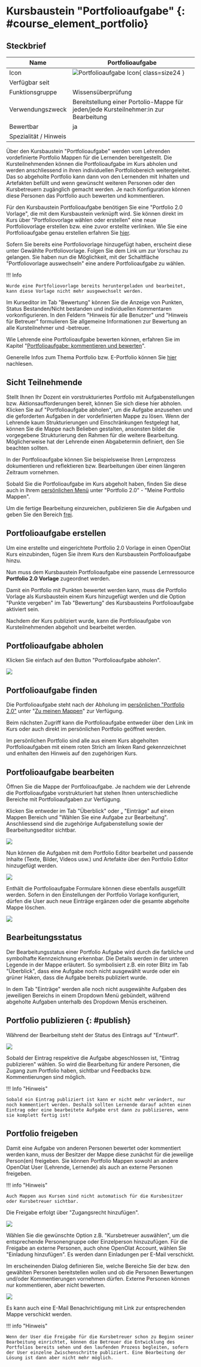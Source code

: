 # Kursbaustein "Portfolioaufgabe" {: #course_element_portfolio}


## Steckbrief

Name | Portfolioaufgabe
---------|----------
Icon | ![Portfolioaufgabe Icon](assets/portfolio_434343_64.png){ class=size24  }
Verfügbar seit | 
Funktionsgruppe | Wissensüberprüfung
Verwendungszweck | Bereitstellung einer Portolio-Mappe für jeden/jede Kursteilnehmer:in zur Bearbeitung 
Bewertbar | ja
Spezialität / Hinweis |



Über den Kursbaustein "Portfolioaufgabe" werden vom Lehrenden vordefinierte Portfolio Mappen für die Lernenden bereitgestellt. Die Kursteilnehmenden können die Portfolioaufgabe im Kurs abholen und werden anschliessend in ihren individuellen Portfoliobereich weitergeleitet. Das so abgeholte Portfolio kann dann von den Lernenden mit Inhalten und Artefakten befüllt und wenn gewünscht weiteren Personen oder den Kursbetreuern zugänglich gemacht werden. Je nach Konfiguration können diese Personen das Portfolio auch bewerten und kommentieren.

Für den Kursbaustein Portfolioaufgabe benötigen Sie eine "Portfolio 2.0 Vorlage", die mit dem Kursbaustein verknüpft wird. Sie können direkt im Kurs über "Portfoliovorlage wählen oder erstellen" eine neue Portfoliovorlage erstellen bzw. eine zuvor erstellte verlinken.  Wie Sie eine Portfolioaufgabe genau erstellen erfahren Sie [hier](../learningresources/Creating_Portfolio_Tasks.de.md).

Sofern Sie bereits eine Portfoliovorlage hinzugefügt haben, erscheint diese unter Gewählte Portfoliovorlage. Folgen Sie dem Link um zur Vorschau zu gelangen. Sie haben nun die Möglichkeit, mit der Schaltfläche "Portfoliovorlage auswechseln" eine andere Portfolioaufgabe zu wählen.

!!! Info

    Wurde eine Portfoliovorlage bereits heruntergeladen und bearbeitet, kann diese Vorlage nicht mehr ausgewechselt werden.

Im Kurseditor im Tab "Bewertung" können Sie die Anzeige von Punkten, Status Bestanden/Nicht bestanden und individuellen Kommentaren vorkonfigurieren. In den Feldern "Hinweis für alle Benutzer" und "Hinweis für Betreuer" formulieren Sie allgemeine Informationen zur Bewertung an alle Kursteilnehmer und -betreuer.

Wie Lehrende eine Portfolioaufgabe bewerten können, erfahren Sie im Kapitel "[Portfolioaufgabe: kommentieren und bewerten](../learningresources/Portfolio_assignment_Grading.de.md)".

Generelle Infos zum Thema Portfolio bzw. E-Portfolio können Sie [hier](../area_modules/index.de.md) nachlesen.

## Sicht Teilnehmende

Stellt Ihnen Ihr Dozent ein vorstrukturiertes Portfolio mit Aufgabenstellungen bzw. Aktionsaufforderungen bereit, können Sie sich diese hier abholen. Klicken Sie auf "Portfolioaufgabe abholen", um die Aufgabe anzusehen und die geforderten Aufgaben in der vordefinierten Mappe zu lösen. Wenn der Lehrende kaum Strukturierungen und Einschränkungen festgelegt hat, können Sie die Mappe nach Belieben gestalten, ansonsten bildet die vorgegebene Strukturierung den Rahmen für die weitere Bearbeitung. Möglicherweise hat der Lehrende einen Abgabetermin definiert, den Sie beachten sollten.

In der Portfolioaufgabe können Sie beispielsweise Ihren Lernprozess dokumentieren und reflektieren bzw. Bearbeitungen über einen längeren Zeitraum vornehmen.

Sobald Sie die Portfolioaufgabe im Kurs abgeholt haben, finden Sie diese auch in Ihrem [persönlichen Menü](../personal_menu/Personal_Tools.de.md) unter "Portfolio 2.0" - "Meine Portfolio Mappen".

Um die fertige Bearbeitung einzureichen, publizieren Sie die Aufgaben und geben Sie den Bereich [frei](../area_modules/Shared_by_me.de.md).

## Portfolioaufgabe erstellen

Um eine erstellte und eingerichtete Portfolio 2.0 Vorlage in einen OpenOlat Kurs einzubinden, fügen Sie ihrem Kurs den Kursbaustein Portfolioaufgabe hinzu.  
  
Nun muss dem Kursbaustein Portfolioaufgabe eine passende Lernressource **Portfolio 2.0 Vorlage** zugeordnet werden.
  
Damit ein Portfolio mit Punkten bewertet werden kann, muss die Portfolio Vorlage als Kursbaustein einem Kurs hinzugefügt werden und die Option "Punkte vergeben" im Tab "Bewertung" des Kursbausteins Portfolioaufgabe aktiviert sein.

Nachdem der Kurs publiziert wurde, kann die Portfolioaufgabe von Kursteilnehmenden abgeholt und bearbeitet werden.

## Portfolioaufgabe abholen  

Klicken Sie einfach auf den Button "Portfolioaufgabe abholen".

![](assets/pf_aufgabeabholen_s1_DE.png)  
  
## Portfolioaufgabe finden

Die Portfolioaufgabe steht nach der Abholung im [persönlichen "Portfolio 2.0"](../personal_menu/Personal_Tools.de.md/#portfolio-20) unter "[Zu meinen Mappen](../area_modules/My_portfolio_binders.de.md)" zur Verfügung.  
  
Beim nächsten Zugriff kann die Portfolioaufgabe entweder über den Link im Kurs oder auch direkt im persönlichen Portfolio geöffnet werden.

Im persönlichen Portfolio sind alle aus einem Kurs abgeholten Portfolioaufgaben mit einem roten Strich am linken Rand gekennzeichnet und enhalten den Hinweis auf den zugehörigen Kurs.

## Portfolioaufgabe bearbeiten  

Öffnen Sie die Mappe der Portfolioaufgabe. Je nachdem wie der Lehrende die Portfolioaufgabe vorstrukturiert hat stehen Ihnen unterschiedliche Bereiche mit Portfolioaufgaben zur Verfügung.

Klicken Sie entweder im Tab "Überblick" oder „
"Einträge" auf einen Mappen Bereich und "Wählen Sie eine Aufgabe zur Bearbeitung". Anschliessend sind die zugehörige Aufgabenstellung sowie der Bearbeitungseditor sichtbar.

![](assets/3_Portfolio.png)

Nun können die Aufgaben mit dem Portfolio Editor bearbeitet und passende Inhalte (Texte, Bilder, Videos usw.) und Artefakte über den Portfolio Editor hinzugefügt werden.

![](assets/Portfolioaufgabe_bearbeiten.jpg)
  
Enthält die Portfolioaufgabe Formulare können diese ebenfalls ausgefüllt werden. Sofern in den Einstellungen der Portfolio Vorlage konfiguriert, dürfen die User auch neue Einträge ergänzen oder die gesamte abgeholte Mappe löschen.

![](assets/5_Portfolio.png)
  
## Bearbeitungsstatus

Der Bearbeitungsstatus einer Portfolio Aufgabe wird durch die farbliche und symbolhafte Kennzeichnung erkennbar. Die Details werden in der unteren Legende in der Mappe erläutert. So symbolisiert z.B.  ein roter Blitz im Tab "Überblick", dass eine Aufgabe noch nicht ausgewählt wurde oder ein grüner Haken, dass die Aufgabe bereits publiziert wurde. 

In dem Tab "Einträge" werden alle noch nicht ausgewählte Aufgaben des jeweiligen Bereichs in einem Dropdown Menü gebündelt, während abgeholte Aufgaben unterhalb des Dropdown Menüs erscheinen. 

## Portfolio publizieren   {: #publish}
  
Während der Bearbeitung steht der Status des Eintrags auf "Entwurf".

![](assets/Portfolioaufgabe_publizieren.png)

Sobald der Eintrag respektive die Aufgabe abgeschlossen ist, "Eintrag publizieren" wählen. So wird die Bearbeitung für andere Personen, die Zugang zum Portfolio haben, sichtbar und Feedbacks bzw. Kommentierungen sind möglich.  

!!! Info "Hinweis"

    Sobald ein Eintrag publiziert ist kann er nicht mehr verändert, nur noch kommentiert werden. Deshalb sollten Lernende darauf achten einen Eintrag oder eine bearbeitete Aufgabe erst dann zu publizieren, wenn sie komplett fertig ist!

## Portfolio freigeben

Damit eine Aufgabe von anderen Personen bewertet oder kommentiert werden kann, muss der Besitzer der Mappe diese zunächst für die jeweilige Person(en) freigeben. Sie können Portfolio Mappen sowohl an andere OpenOlat User (Lehrende, Lernende) als auch an externe Personen freigeben.

!!! info "Hinweis"

    Auch Mappen aus Kursen sind nicht automatisch für die Kursbesitzer oder Kursbetreuer sichtbar.

Die Freigabe erfolgt über "Zugangsrecht hinzufügen".
  
![](assets/Portfoliomappe_freigeben.png)
  
Wählen Sie die gewünschte Option z.B. "Kursbetreuer auswählen", um die entsprechende Personengruppe oder Einzelperson hinzuzufügen. Für die Freigabe an externe Personen, auch ohne OpenOlat Account, wählen Sie "Einladung hinzufügen". Es werden dann Einladungen per E-Mail verschickt.

Im erscheinenden Dialog definieren Sie, welche Bereiche Sie der bzw. den gewählten Personen bereitstellen wollen und ob die Personen Bewertungen und/oder Kommentierungen vornehmen dürfen. Externe Personen können nur kommentieren, aber nicht bewerten.

![](assets/pf_aufgabeabholen_auswahl_DE.png)
  
Es kann auch eine E-Mail Benachrichtigung mit Link zur entsprechenden Mappe verschickt werden.
  
!!! info "Hinweis"

    Wenn der User die Freigabe für die Kursbetreuer schon zu Beginn seiner Bearbeitung einrichtet, können die Betreuer die Entwicklung des Portfolios bereits sehen und den laufenden Prozess begleiten, sofern der User einzelne Zwischenschritte publiziert. Eine Bearbeitung der Lösung ist dann aber nicht mehr möglich.
